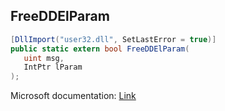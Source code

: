 ## FreeDDElParam

```csharp
[DllImport("user32.dll", SetLastError = true)]
public static extern bool FreeDDElParam(
   uint msg,
   IntPtr lParam
);
```

Microsoft documentation: [Link](https://learn.microsoft.com/en-us/windows/win32/api/dde/nf-dde-freeddelparam)
